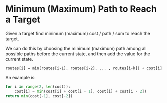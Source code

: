 # Minimum \(Maximum\) Path to Reach a Target

Given a target find minimum \(maximum\) cost / path / sum to reach the target.

 We can do this by choosing the minimum \(maximum\) path among all possible paths before the current state, and then add the value for the current state.

```text
routes[i] = min(routes[i-1], routes[i-2], ... , routes[i-k]) + cost[i]
```

An example is:

```python
for i in range(2, len(cost)):
    cost[i] = min(cost[i] + cost[i - 1], cost[i] + cost[i - 2])
return min(cost[-1], cost[-2])
```



